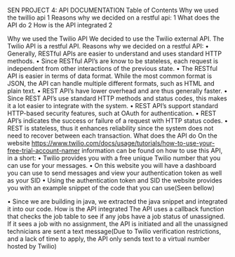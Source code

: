 SEN PROJECT 4: API DOCUMENTATION
Table of Contents
Why we used the twillio api	1
Reasons why we decided on a restful api:	1
What does the API do	2
How is the API integrated	2

Why we used the Twilio API
We decided to use the Twilio external API.
The Twilio API is a restful API. 
Reasons why we decided on a restful API:
•	Generally, RESTful APIs are easier to understand and uses standard HTTP methods.
•	Since RESTful API’s are know to be stateless, each request is independent from other interactions of the previous state.
•	The RESTful API is easier in terms of data format. While the most common format is JSON, the API can handle multiple different formats, such as HTML and plain text.
•	REST API’s have lower overhead and are thus generally faster.
•	Since REST API’s use standard HTTP methods and status codes, this makes it a lot easier to integrate with the system.
•	REST API’s  support standard HTTP-based security features, such at OAuth for authentication.
•	REST API’s indicates the success or failure of a request with HTTP status codes.
•	REST is stateless, thus it enhances reliability since the system does not need to recover between each transaction.
What does the API do
On the website  https://www.twilio.com/docs/usage/tutorials/how-to-use-your-free-trial-account-namer information can be found on how to use this API, in a short:
•	Twilio provides you with a free unique Twilio number that you can use for your messages. 
•	On this website you will have a dashboard you can use to send messages and view your authentication token as well as your SID
•	Using the authentication token and SID the website provides you with an example snippet of the code that you can use(Seen bellow)
 
 
•	 Since we are building in java, we extracted the java snippet and integrated it into our code.
How is the API integrated
The API uses a callback function that checks the job table to see if any jobs have a job status of unassigned. If it sees a job with no assignment, the API is initiated and all the unassigned technicians are sent a text message(Due to Twilio verification restrictions, and a lack of time to apply, the API only sends text to a virtual number hosted by Twilio)


